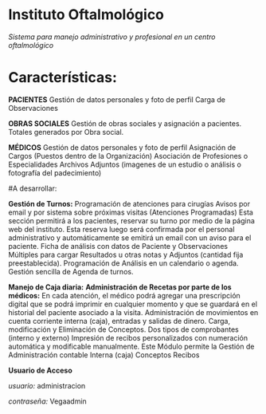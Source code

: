 # Instituto Oftalmológico
*Sistema para manejo administrativo y profesional en un centro oftalmológico*

# Características:

**PACIENTES**
Gestión de datos personales y foto de perfil
Carga de Observaciones

**OBRAS SOCIALES**
Gestión de obras sociales y asignación a pacientes. Totales generados por Obra social.

**MÉDICOS**
Gestión de datos personales y foto de perfil
Asignación de Cargos (Puestos dentro de la Organización)
Asociación de Profesiones o Especialidades
Archivos Adjuntos (imagenes de un estudio o análisis o fotografía del padecimiento)




#A desarrollar:

**Gestión de Turnos:** 
Programación de atenciones para cirugías
Avisos por email y por sistema sobre próximas visitas (Atenciones Programadas)
Esta sección permitirá a los pacientes, reservar su turno por medio de la página web del instituto. Esta reserva luego será confirmada por el personal administrativo y automáticamente se emitirá un email con un aviso para el paciente.
Ficha de análisis con datos de Paciente y Observaciones Múltiples para cargar Resultados u otras notas y Adjuntos (cantidad fija preestablecida).
Programación de Análisis en un calendario o agenda.
Gestión sencilla de Agenda de turnos.

**Manejo de Caja diaria:** 
**Administración de Recetas por parte de los médicos:** En cada atención, el médico podrá agregar una prescripción digital que se podrá imprimir en cualquier momento y que se guardará en el historial del paciente asociado a la visita.
Administración de movimientos en cuenta corriente interna (caja), entradas y salidas de dinero. 
Carga, modificación y Eliminación de Conceptos. 
Dos tipos de comprobantes (interno y externo) 
Impresión de recibos personalizados con numeración automática y modificable manualmente.
Este Módulo permite la Gestión de
Administración contable Interna (caja)
Conceptos
Recibos

**Usuario de Acceso**

*usuario:* administracion

*contraseña:* Vegaadmin



